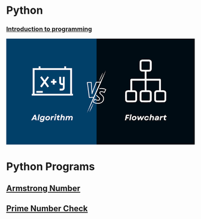 # Python
### [Introduction to programming](intro.md)
![](AnF/images/cover.png)



# Python Programs

## [Armstrong Number](armstrong/armstrong.md)
## [Prime Number Check](prime/prime.md)
